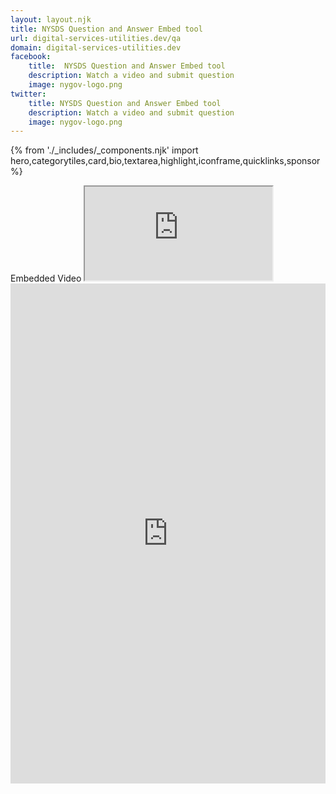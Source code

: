 ```yaml
---
layout: layout.njk
title: NYSDS Question and Answer Embed tool
url: digital-services-utilities.dev/qa
domain: digital-services-utilities.dev
facebook:
    title:  NYSDS Question and Answer Embed tool
    description: Watch a video and submit question
    image: nygov-logo.png
twitter:
    title: NYSDS Question and Answer Embed tool
    description: Watch a video and submit question
    image: nygov-logo.png
---
```

{% from './_includes/_components.njk' import hero,categorytiles,card,bio,textarea,highlight,iconframe,quicklinks,sponsor  %}

<section class="flex flex-col items-center w-full my-4 ">
<div class="w-full flex justify-center"> 
<span class="sr-only"> Embedded Video </span>
<iframe src="https://players.brightcove.net/2886492229001/default_default/index.html?videoId=6193806616001"
  allowfullscreen=""
  allow="encrypted-media"
  class="w-full  lg:max-w-3xl h-[281px] md:h-[450px]"
  ></iframe>
</div>

<div class="w-full mt-4 border-2 border-admin-second">
<!-- google form option -->
<!-- <iframe src="https://docs.google.com/forms/d/e/1FAIpQLSfzkI-5cgApHbpLD1vGpGvbm6SD2KFGDxHQ3WotJpOWsBKZhA/viewform?embedded=true" width="100%" frameborder="0" marginheight="0" marginwidth="0" 
class="h-[600px] md:h-[500px]"
>Loading…</iframe> -->
<!-- microsoft forms embed -->
<iframe width="100%" height="800px" src= "https://forms.office.com/Pages/ResponsePage.aspx?id=6rhs9AB5EE2M64Dowcge554wJLZRZTNBk1sUffpo0ctUOEI5U1VXUDQzNDY5SlUxQTdQVU1GWEZSWC4u&embed=true" frameborder= "0" marginwidth= "0" marginheight= "0"  allowfullscreen webkitallowfullscreen mozallowfullscreen msallowfullscreen> </iframe>
</div>
</section>